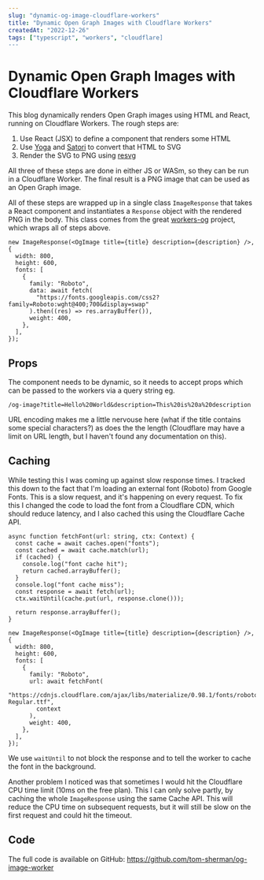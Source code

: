 ```yaml
---
slug: "dynamic-og-image-cloudflare-workers"
title: "Dynamic Open Graph Images with Cloudflare Workers"
createdAt: "2022-12-26"
tags: ["typescript", "workers", "cloudflare]
---
```


# Dynamic Open Graph Images with Cloudflare Workers

This blog dynamically renders Open Graph images using HTML and React, running on Cloudflare Workers. The rough steps are:

1. Use React (JSX) to define a component that renders some HTML
2. Use [Yoga](https://github.com/facebook/yoga) and [Satori](https://github.com/vercel/satori) to convert that HTML to SVG
3. Render the SVG to PNG using [resvg](https://github.com/RazrFalcon/resvg)

All three of these steps are done in either JS or WASm, so they can be run in a Cloudflare Worker. The final result is a PNG image that can be used as an Open Graph image.

All of these steps are wrapped up in a single class `ImageResponse` that takes a React component and instantiates a `Response` object with the rendered PNG in the body. This class comes from the great [workers-og](https://github.com/kvnang/workers-og) project, which wraps all of steps above.

```tsx
new ImageResponse(<OgImage title={title} description={description} />, {
  width: 800,
  height: 600,
  fonts: [
    {
      family: "Roboto",
      data: await fetch(
        "https://fonts.googleapis.com/css2?family=Roboto:wght@400;700&display=swap"
      ).then((res) => res.arrayBuffer()),
      weight: 400,
    },
  ],
});
```

## Props

The component needs to be dynamic, so it needs to accept props which can be passed to the workers via a query string eg.

```
/og-image?title=Hello%20World&description=This%20is%20a%20description
```

URL encoding makes me a little nervouse here (what if the title contains some special characters?) as does the the length (Cloudflare may have a limit on URL length, but I haven't found any documentation on this).

## Caching

While testing this I was coming up against slow response times. I tracked this down to the fact that I'm loading an external font (Roboto) from Google Fonts. This is a slow request, and it's happening on every request. To fix this I changed the code to load the font from a Cloudflare CDN, which should reduce latency, and I also cached this using the Cloudflare Cache API.

```tsx
async function fetchFont(url: string, ctx: Context) {
  const cache = await caches.open("fonts");
  const cached = await cache.match(url);
  if (cached) {
    console.log("font cache hit");
    return cached.arrayBuffer();
  }
  console.log("font cache miss");
  const response = await fetch(url);
  ctx.waitUntil(cache.put(url, response.clone()));

  return response.arrayBuffer();
}

new ImageResponse(<OgImage title={title} description={description} />, {
  width: 800,
  height: 600,
  fonts: [
    {
      family: "Roboto",
      url: await fetchFont(
        "https://cdnjs.cloudflare.com/ajax/libs/materialize/0.98.1/fonts/roboto/Roboto-Regular.ttf",
        context
      ),
      weight: 400,
    },
  ],
});
```

We use `waitUntil` to not block the response and to tell the worker to cache the font in the background.

Another problem I noticed was that sometimes I would hit the Cloudflare CPU time limit (10ms on the free plan). This I can only solve partly, by caching the whole `ImageResponse` using the same Cache API. This will reduce the CPU time on subsequent requests, but it will still be slow on the first request and could hit the timeout.

## Code

The full code is available on GitHub: https://github.com/tom-sherman/og-image-worker
